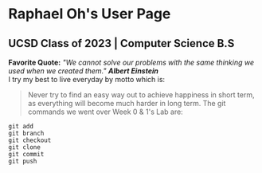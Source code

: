 # Raphael Oh's User Page 
## UCSD Class of 2023 | Computer Science B.S 
**Favorite Quote:** *"We cannot solve our problems with the same thinking we used when we created them."* ***Albert Einstein*** \
I try my best to live everyday by motto which is: 
>Never try to find an easy way out to achieve happiness in short term, as everything will become much harder in long term. 
The git commands we went over Week 0 & 1's Lab are:
```
git add
git branch
git checkout
git clone
git commit
git push
```